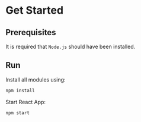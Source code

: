 # Get Started

## Prerequisites

It is required that `Node.js` should have been installed.

## Run

Install all modules using:

```bash
npm install
```

Start React App:
```bash
npm start
```
